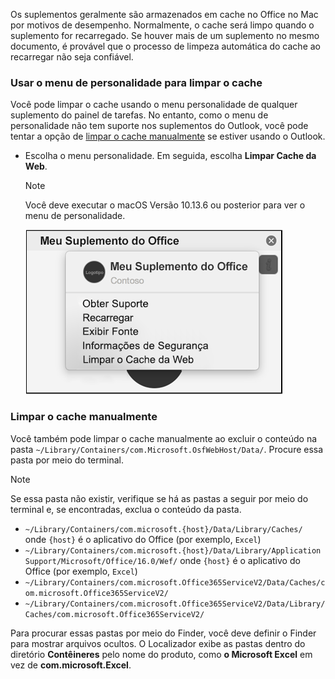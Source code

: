 Os suplementos geralmente são armazenados em cache no Office no Mac por motivos de desempenho. Normalmente, o cache será limpo quando o suplemento for recarregado. Se houver mais de um suplemento no mesmo documento, é provável que o processo de limpeza automática do cache ao recarregar não seja confiável.

### <a name="use-the-personality-menu-to-clear-the-cache"></a>Usar o menu de personalidade para limpar o cache

Você pode limpar o cache usando o menu personalidade de qualquer suplemento do painel de tarefas. No entanto, como o menu de personalidade não tem suporte nos suplementos do Outlook, você pode tentar a opção de [limpar o cache manualmente](#clear-the-cache-manually) se estiver usando o Outlook.

- Escolha o menu personalidade. Em seguida, escolha **Limpar Cache da Web**.
    > [!NOTE]
    > Você deve executar o macOS Versão 10.13.6 ou posterior para ver o menu de personalidade.

    ![Captura de tela da opção limpar cache da web em um menu de personalidade.](../images/mac-clear-cache-menu.png)

### <a name="clear-the-cache-manually"></a>Limpar o cache manualmente

Você também pode limpar o cache manualmente ao excluir o conteúdo na pasta `~/Library/Containers/com.Microsoft.OsfWebHost/Data/`. Procure essa pasta por meio do terminal.

> [!NOTE]
> Se essa pasta não existir, verifique se há as pastas a seguir por meio do terminal e, se encontradas, exclua o conteúdo da pasta.
>
> - `~/Library/Containers/com.microsoft.{host}/Data/Library/Caches/` onde `{host}` é o aplicativo do Office (por exemplo, `Excel`)
> - `~/Library/Containers/com.microsoft.{host}/Data/Library/Application Support/Microsoft/Office/16.0/Wef/` onde `{host}` é o aplicativo do Office (por exemplo, `Excel`)
> - `~/Library/Containers/com.microsoft.Office365ServiceV2/Data/Caches/com.microsoft.Office365ServiceV2/`
> - `~/Library/Containers/com.microsoft.Office365ServiceV2/Data/Library/Caches/com.microsoft.Office365ServiceV2/`
>
> Para procurar essas pastas por meio do Finder, você deve definir o Finder para mostrar arquivos ocultos. O Localizador exibe as pastas dentro do diretório **Contêineres** pelo nome do produto, como **o Microsoft Excel** em vez de **com.microsoft.Excel**.
